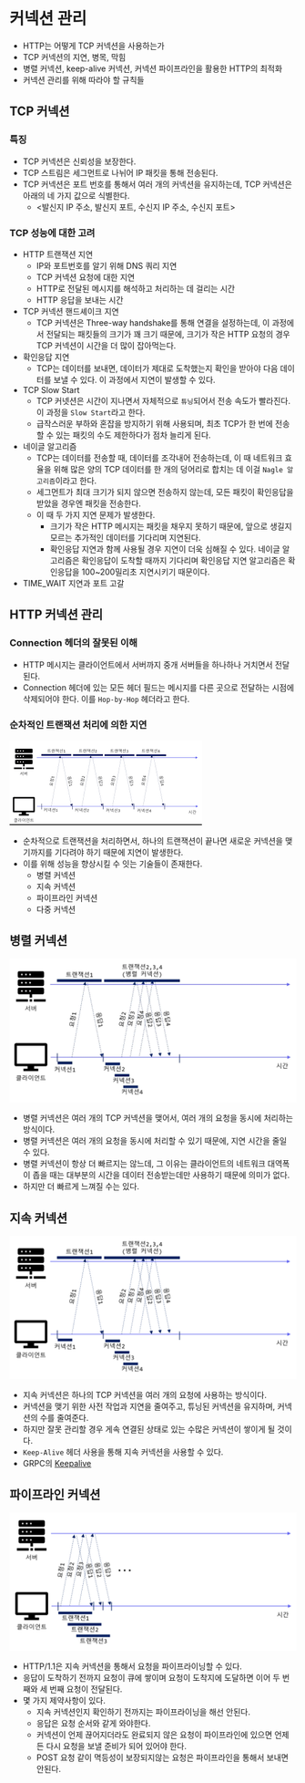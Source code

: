 # 커넥션 관리

- HTTP는 어떻게 TCP 커넥션을 사용하는가
- TCP 커넥션의 지연, 병목, 막힘
- 병렬 커넥션, keep-alive 커넥션, 커넥션 파이프라인을 활용한 HTTP의 최적화
- 커넥션 관리를 위해 따라야 할 규칙들

## TCP 커넥션
### 특징
- TCP 커넥션은 신뢰성을 보장한다.
- TCP 스트림은 세그먼트로 나뉘어 IP 패킷을 통해 전송된다.
- TCP 커넥션은 포트 번호를 통해서 여러 개의 커넥션을 유지하는데, TCP 커넥션은 아래의 네 가지 값으로 식별한다.
  - <발신지 IP 주소, 발신지 포트, 수신지 IP 주소, 수신지 포트>

### TCP 성능에 대한 고려

- HTTP 트랜잭션 지연
  - IP와 포트번호를 알기 위해 DNS 쿼리 지연
  - TCP 커넥션 요청에 대한 지연
  - HTTP로 전달된 메시지를 해석하고 처리하는 데 걸리는 시간
  - HTTP 응답을 보내는 시간
- TCP 커넥션 핸드셰이크 지연
  - TCP 커넥션은 Three-way handshake를 통해 연결을 설정하는데, 이 과정에서 전달되는 패킷들의 크기가 꽤 크기 때문에, 크기가 작은 HTTP 요청의 경우 TCP 커넥션이 시간을 더 많이 잡아먹는다.
- 확인응답 지연 
  - TCP는 데이터를 보내면, 데이터가 제대로 도착했는지 확인을 받아야 다음 데이터를 보낼 수 있다. 이 과정에서 지연이 발생할 수 있다.
- TCP Slow Start
    - TCP 커넷션은 시간이 지나면서 자체적으로 `튜닝`되어서 전송 속도가 빨라진다. 이 과정을 `Slow Start`라고 한다.
    - 급작스러운 부하와 혼잡을 방지하기 위해 사용되며, 최초 TCP가 한 번에 전송할 수 있는 패킷의 수도 제한하다가 점차 늘리게 된다.
- 네이글 알고리즘
  - TCP는 데이터를 전송할 때, 데이터를 조각내어 전송하는데, 이 때 네트워크 효율을 위해 많은 양의 TCP 데이터를 한 개의 덩어리로 합치는 데 이걸 `Nagle 알고리즘`이라고 한다.
  - 세그먼트가 최대 크기가 되지 않으면 전송하지 않는데, 모든 패킷이 확인응답을 받았을 경우엔 패킷을 전송한다.
  - 이 때 두 가지 지연 문제가 발생한다.
    - 크기가 작은 HTTP 메시지는 패킷을 채우지 못하기 때문에, 앞으로 생길지 모르는 추가적인 데이터를 기다리며 지연된다.
    - 확인응답 지연과 함께 사용될 경우 지연이 더욱 심해질 수 있다. 네이글 알고리즘은 확인응답이 도착할 때까지 기다리며 확인응답 지연 알고리즘은 확인응답을 100~200밀리초 지연시키기 때문이다.
- TIME_WAIT 지연과 포트 고갈

## HTTP 커넥션 관리
### Connection 헤더의 잘못된 이해
- HTTP 메시지는 클라이언트에서 서버까지 중개 서버들을 하나하나 거치면서 전달된다.
- Connection 헤더에 있는 모든 헤더 필드는 메시지를 다른 곳으로 전달하는 시점에 삭제되어야 한다. 이를 `Hop-by-Hop` 헤더라고 한다.

### 순차적인 트랜잭션 처리에 의한 지연
![img.png](image/4_img.png)

- 순차적으로 트랜잭션을 처리하면서, 하나의 트랜잭션이 끝나면 새로운 커넥션을 맺기까지를 기다려야 하기 때문에 지연이 발생한다.
- 이를 위해 성능을 향상시킬 수 잇는 기술들이 존재한다.
  - 병렬 커넥션
  - 지속 커넥션
  - 파이프라인 커넥션
  - 다중 커넥션

## 병렬 커넥션
![img_1.png](image/4_img_1.png)

- 병렬 커넥션은 여러 개의 TCP 커넥션을 맺어서, 여러 개의 요청을 동시에 처리하는 방식이다.
- 병렬 커넥션은 여러 개의 요청을 동시에 처리할 수 있기 때문에, 지연 시간을 줄일 수 있다.
- 병렬 커넥션이 항상 더 빠르지는 않느데, 그 이유는 클라이언트의 네트워크 대역폭이 좁을 때는 대부분의 시간을 데이터 전송받는데만 사용하기 때문에 의미가 없다.
- 하지만 더 빠르게 느껴질 수는 있다.

## 지속 커넥션
![img_5.png](image/4_img_5.png)

- 지속 커넥션은 하나의 TCP 커넥션을 여러 개의 요청에 사용하는 방식이다.
- 커넥션을 맺기 위한 사전 작업과 지연을 줄여주고, 튜닝된 커넥션을 유지하며, 커넥션의 수를 줄여준다.
- 하지만 잘못 관리할 경우 게속 연결된 상태로 있는 수많은 커넥션이 쌓이게 될 것이다.
- `Keep-Alive` 헤더 사용을 통해 지속 커넥션을 사용할 수 있다.
- GRPC의 [Keepalive](https://grpc.io/docs/guides/keepalive/)

## 파이프라인 커넥션
![img_4.png](image/4_img_4.png)

- HTTP/1.1은 지속 커넥션을 통해서 요청을 파이프라이닝할 수 있다.
- 응답이 도착하기 전까지 요청이 큐에 쌓이며 요청이 도착지에 도달하면 이어 두 번째와 세 번째 요청이 전달된다.
- 몇 가지 제약사항이 있다.
  - 지속 커넥션인지 확인하기 전까지는 파이프라이닝을 해선 안된다.
  - 응답은 요청 순서와 같게 와야한다.
  - 커넥션이 언제 끊어지더라도 완료되지 않은 요청이 파이프라인에 있으면 언제든 다시 요청을 보낼 준비가 되어 있어야 한다.
  - POST 요청 같이 멱등성이 보장되지않는 요청은 파이프라인을 통해서 보내면 안된다.

